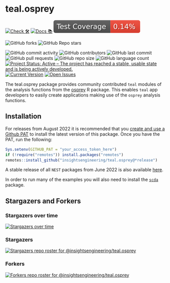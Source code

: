 # teal.osprey

<!-- start badges -->
[![Check 🛠](https://github.com/insightsengineering/teal.osprey/actions/workflows/check.yaml/badge.svg)](https://github.com/insightsengineering/teal.osprey/actions/workflows/check.yaml)
[![Docs 📚](https://github.com/insightsengineering/teal.osprey/actions/workflows/docs.yaml/badge.svg)](https://insightsengineering.github.io/teal.osprey/)
[![Code Coverage 📔](https://raw.githubusercontent.com/insightsengineering/teal.osprey/_xml_coverage_reports/data/main/badge.svg)](https://raw.githubusercontent.com/insightsengineering/teal.osprey/_xml_coverage_reports/data/main/coverage.xml)

![GitHub forks](https://img.shields.io/github/forks/insightsengineering/teal.osprey?style=social)
![GitHub Repo stars](https://img.shields.io/github/stars/insightsengineering/teal.osprey?style=social)

![GitHub commit activity](https://img.shields.io/github/commit-activity/m/insightsengineering/teal.osprey)
![GitHub contributors](https://img.shields.io/github/contributors/insightsengineering/teal.osprey)
![GitHub last commit](https://img.shields.io/github/last-commit/insightsengineering/teal.osprey)
![GitHub pull requests](https://img.shields.io/github/issues-pr/insightsengineering/teal.osprey)
![GitHub repo size](https://img.shields.io/github/repo-size/insightsengineering/teal.osprey)
![GitHub language count](https://img.shields.io/github/languages/count/insightsengineering/teal.osprey)
[![Project Status: Active – The project has reached a stable, usable state and is being actively developed.](https://www.repostatus.org/badges/latest/active.svg)](https://www.repostatus.org/#active)
[![Current Version](https://img.shields.io/github/r-package/v/insightsengineering/teal.osprey/main?color=purple\&label=package%20version)](https://github.com/insightsengineering/teal.osprey/tree/main)
[![Open Issues](https://img.shields.io/github/issues-raw/insightsengineering/teal.osprey?color=red\&label=open%20issues)](https://github.com/insightsengineering/teal.osprey/issues?q=is%3Aissue+is%3Aopen+sort%3Aupdated-desc)
<!-- end badges -->

The teal.osprey package provides community contributed `teal` modules of the analysis functions from the [osprey](https://insightsengineering.github.io/osprey/) R package.
This enables `teal` app developers to easily create applications making use of the `osprey` analysis functions.

## Installation

For releases from August 2022 it is recommended that you [create and use a Github PAT](https://docs.github.com/en/github/authenticating-to-github/keeping-your-account-and-data-secure/creating-a-personal-access-token) to install the latest version of this package. Once you have the PAT, run the following:

```r
Sys.setenv(GITHUB_PAT = "your_access_token_here")
if (!require("remotes")) install.packages("remotes")
remotes::install_github("insightsengineering/teal.osprey@*release")
```

A stable release of all `NEST` packages from June 2022 is also available [here](https://github.com/insightsengineering/depository#readme).

In order to run many of the examples you will also need to install the [`scda`](https://insightsengineering.github.io/scda/) package.

## Stargazers and Forkers

### Stargazers over time

[![Stargazers over time](https://starchart.cc/insightsengineering/teal.osprey.svg)](https://starchart.cc/insightsengineering/teal.osprey)

### Stargazers

[![Stargazers repo roster for @insightsengineering/teal.osprey](https://reporoster.com/stars/insightsengineering/teal.osprey)](https://github.com/insightsengineering/teal.osprey/stargazers)

### Forkers

[![Forkers repo roster for @insightsengineering/teal.osprey](https://reporoster.com/forks/insightsengineering/teal.osprey)](https://github.com/insightsengineering/teal.osprey/network/members)
